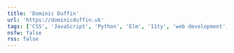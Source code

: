 ```yaml
---
title: 'Dominic Duffin'
url: 'https://dominicduffin.uk'
tags: ['CSS', 'JavaScript', 'Python', 'Elm', '11ty', 'web development', 'front-end', 'cryptocurrency', 'decentralization']
nsfw: false
rss: false
---
```

